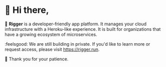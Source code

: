 # :wave: Hi there,

:construction_worker: **Rigger** is a developer-friendly app platform. It manages your cloud infrastructure with a Heroku-like experience. It is built for organizations that have a growing ecosystem of microservices.

:feelsgood: We are still building in private. If you'd like to learn more or request access, please visit https://rigger.run.

:love_letter: Thank you for your patience.
